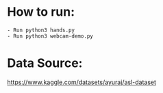 # How to run:
    - Run python3 hands.py 
    - Run python3 webcam-demo.py 

# Data Source:
https://www.kaggle.com/datasets/ayuraj/asl-dataset
